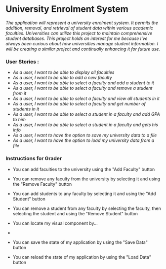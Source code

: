 # University Enrolment System

*The application will represent a university enrolment system. It permits the addition, removal, and retrieval of student data within various academic faculties. Universities can utilize this project to maintain comprehensive student databases. This project holds an interest for me because I've always been curious about how universities manage student information. I will be creating a similar project and continually enhancing it for future use.*

### User Stories :

-  *As a user, I want to be able to display all faculties*
-  *As a user, I want to be able to add a new faculty*
-  *As a user, I want to be able to select a faculty and add a student to it*
-  *As a user, I want to be able to select a faculty and remove a student from it*
-  *As a user, I want to be able to select a faculty and view all students in it*
-  *As a user, I want to be able to select a faculty and get number of students in it*
-  *As a user, I want to be able to select a student in a faculty and add GPA to him*
-  *As a user, I want to be able to select a student in a faculty and gets his info*
-  *As a user, I want to have the option to save my university data to a file*
-  *As a user, I want to have the option to load my university data from a file*


### Instructions for Grader

- You can add faculties to the university using the "Add Faculty" button
- You can remove any faculty from the university by selecting it and using the "Remove Faculty" button
- You can add students to any faculty by selecting it and using the "Add Student" button
- You can remove a student from any faculty by selecting the faculty, then selecting the student and using the "Remove Student" button

- You can locate my visual component by...
- 
- You can save the state of my application by using the "Save Data" button
- You can reload the state of my application by using the "Load Data" button